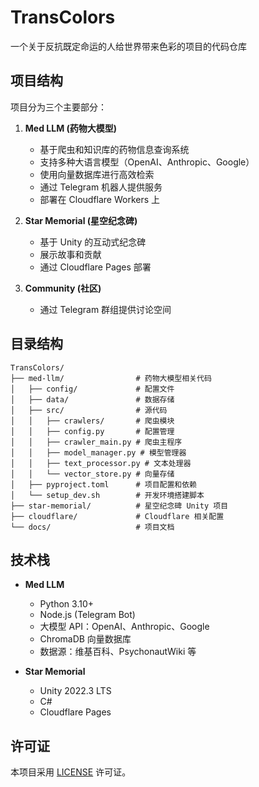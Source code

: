 # TransColors

一个关于反抗既定命运的人给世界带来色彩的项目的代码仓库

## 项目结构

项目分为三个主要部分：

1. **Med LLM (药物大模型)**
   - 基于爬虫和知识库的药物信息查询系统
   - 支持多种大语言模型（OpenAI、Anthropic、Google）
   - 使用向量数据库进行高效检索
   - 通过 Telegram 机器人提供服务
   - 部署在 Cloudflare Workers 上

2. **Star Memorial (星空纪念碑)**
   - 基于 Unity 的互动式纪念碑
   - 展示故事和贡献
   - 通过 Cloudflare Pages 部署

3. **Community (社区)**
   - 通过 Telegram 群组提供讨论空间

## 目录结构

```
TransColors/
├── med-llm/                # 药物大模型相关代码
│   ├── config/             # 配置文件
│   ├── data/               # 数据存储
│   ├── src/                # 源代码
│   │   ├── crawlers/       # 爬虫模块
│   │   ├── config.py       # 配置管理
│   │   ├── crawler_main.py # 爬虫主程序
│   │   ├── model_manager.py # 模型管理器
│   │   ├── text_processor.py # 文本处理器
│   │   └── vector_store.py # 向量存储
│   ├── pyproject.toml      # 项目配置和依赖
│   └── setup_dev.sh        # 开发环境搭建脚本
├── star-memorial/          # 星空纪念碑 Unity 项目
├── cloudflare/             # Cloudflare 相关配置
└── docs/                   # 项目文档
```

## 技术栈

- **Med LLM**
  - Python 3.10+
  - Node.js (Telegram Bot)
  - 大模型 API：OpenAI、Anthropic、Google
  - ChromaDB 向量数据库
  - 数据源：维基百科、PsychonautWiki 等

- **Star Memorial**
  - Unity 2022.3 LTS
  - C#
  - Cloudflare Pages

## 许可证

本项目采用 [LICENSE](LICENSE) 许可证。
